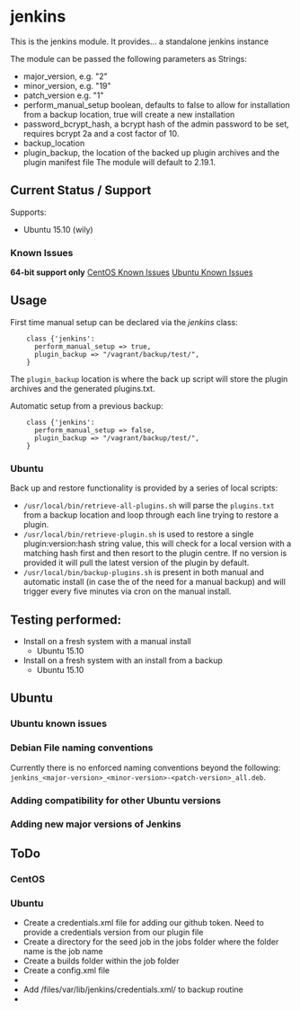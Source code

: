 # jenkins #

This is the jenkins module. It provides...
a standalone jenkins instance

The module can be passed the following parameters as Strings:
* major_version, e.g. "2"
* minor_version, e.g. "19"
* patch_version e.g. "1"
* perform_manual_setup boolean, defaults to false to allow for installation from a backup location, true will create a new installation
* password_bcrypt_hash, a bcrypt hash of the admin password to be set, requires bcrypt 2a and a cost factor of 10.
* backup_location
* plugin_backup, the location of the backed up plugin archives and the plugin manifest file
The module will default to 2.19.1.

## Current Status / Support
Supports:
* Ubuntu 15.10 (wily)

### Known Issues
**64-bit support only**
[CentOS Known Issues](#CentOS_known_issues)
[Ubuntu Known Issues](#Ubuntu_known_issues)

## Usage
First time manual setup can be declared via the *jenkins* class:
```
	class {'jenkins':
      perform_manual_setup => true,
      plugin_backup => "/vagrant/backup/test/",
    }
```
The `plugin_backup` location is where the back up script will store the plugin archives and the generated plugins.txt.

Automatic setup from a previous backup:
```
	class {'jenkins':
      perform_manual_setup => false,
      plugin_backup => "/vagrant/backup/test/",
    }
```

### Ubuntu
Back up and restore functionality is provided by a series of local scripts:
* `/usr/local/bin/retrieve-all-plugins.sh` will parse the `plugins.txt` from a backup location and loop through each line trying to restore a plugin.
* `/usr/local/bin/retrieve-plugin.sh` is used to restore a single plugin:version:hash string value, this will check for a local version with a matching hash first and then resort to the plugin centre. If no version is provided it will pull the latest version of the plugin by default.
* `/usr/local/bin/backup-plugins.sh` is present in both manual and automatic install (in case the of the need for a manual backup) and will trigger every five minutes via cron on the manual install.

## Testing performed:
* Install on a fresh system with a manual install
	* Ubuntu 15.10
* Install on a fresh system with an install from a backup
    * Ubuntu 15.10

## Ubuntu
### <a name="Ubuntu_known_issues">Ubuntu known issues</a>

### <a namme="Debian_file_naming_conventions">Debian File naming conventions</a>
Currently there is no enforced naming conventions beyond the following:
`jenkins_<major-version>_<minor-version>-<patch-version>_all.deb`.
### Adding compatibility for other Ubuntu versions
### Adding new major versions of Jenkins

## ToDo
### CentOS
### Ubuntu
* Create a credentials.xml file for adding our github token. Need to provide a credentials version from our plugin file
* Create a directory for the seed job in the jobs folder where the folder name is the job name
* Create a builds folder within the job folder
* Create a config.xml file
*
* Add /files/var/lib/jenkins/credentials.xml/ to backup routine
*